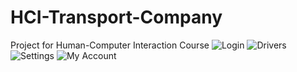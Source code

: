 # HCI-Transport-Company
Project for Human-Computer Interaction Course
![Login](https://github.com/aleksandardrljaca/HCI-Transport-Company/blob/main/login.png)
![Drivers](https://github.com/aleksandardrljaca/HCI-Transport-Company/blob/main/drvrs.png)
![Settings](https://github.com/aleksandardrljaca/HCI-Transport-Company/blob/main/settings.png)
![My Account](https://github.com/aleksandardrljaca/HCI-Transport-Company/blob/main/account.png)
